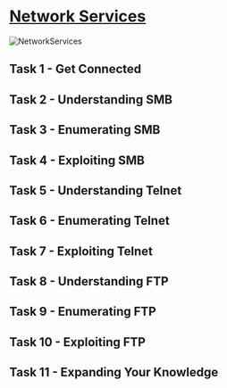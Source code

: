 # [Network Services](https://tryhackme.com/room/networkservices)

![NetworkServices](NetworkServices.png)

## Task 1 - Get Connected


## Task 2 - Understanding SMB


## Task 3 - Enumerating SMB


## Task 4 - Exploiting SMB


## Task 5 - Understanding Telnet


## Task 6 - Enumerating Telnet


## Task 7 - Exploiting Telnet


## Task 8 - Understanding FTP


## Task 9 - Enumerating FTP


## Task 10 - Exploiting FTP


## Task 11 - Expanding Your Knowledge
